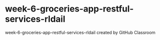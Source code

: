 # week-6-groceries-app-restful-services-rldail
week-6-groceries-app-restful-services-rldail created by GitHub Classroom

